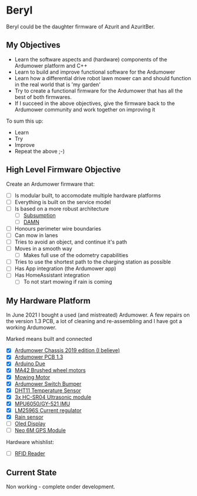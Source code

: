 # Beryl

Beryl could be the daughter firmware of Azurit and AzuritBer.

## My Objectives
- Learn the software aspects and (hardware) components of the Ardumower platform and C++
- Learn to build and improve functional software for the Ardumower
- Learn how a differential drive robot lawn mower can and should function in the real world that is 'my garden'
- Try to create a functional firmware for the Ardumower that has all the best of both firmwares.
- If I succeed in the above objectives, give the firmware back to the Ardumower community and work together on improving it

To sum this up:
- Learn
- Try
- Improve
- Repeat the above ;-)

## High Level Firmware Objective

Create an Ardumower firmware that:
- [ ] Is modular built, to accomodate multiple hardware platforms
- [ ] Everything is built on the service model
- [ ] Is based on a more robust architecture
  - [ ] [Subsumption](https://en.wikipedia.org/wiki/Subsumption_architecture)
  - [ ] [DAMN](https://en.wikipedia.org/wiki/Distributed_architecture_for_mobile_navigation)
- [ ] Honours perimeter wire boundaries
- [ ] Can mow in lanes
- [ ] Tries to avoid an object, and continue it's path
- [ ] Moves in a smooth way
  - [ ] Makes full use of the odometry capabilities
- [ ] Tries to use the shortest path to the charging station as possible
- [ ] Has App integration (the Ardumower app)
- [ ] Has HomeAssistant integration
  - [ ] To not start mowing if rain is coming

## My Hardware Platform
In June 2021 I bought a used (and mistreated) Ardumower.
A few repairs on the version 1.3 PCB, a lot of cleaning and re-assembling and I have got a working Ardumower.

Marked means built and connected

- [X] [Ardumower Chassis 2019 edition (I believe)](https://www.marotronics.de/Ardumower-Chassis-Umruest-Set-auf-das-Model-2021-mit-Bumper)
- [x] [Ardumower PCB 1.3](https://www.marotronics.de/Ardumower-Mainboard-13-Der-Konfigurator-fuer-Deinen-Rasenroboter)
- [x] [Arduino Due](https://www.marotronics.de/DUE-Entwicklungsboard-R3-32-Bit-ARM-Cortex-M3-Arduino-Kompatibel)
- [x] [MA42 Brushed wheel motors](https://www.marotronics.de/MA42-DC-Planeten-Getriebemotor-24-Volt-mit-HallIC-30-33-RPM-8mm-Welle-ab-2-Stueck-Staffelpreis)
- [x] [Mowing Motor](https://www.marotronics.de/Maehscheiben-Set-mit-Motor-und-Spanner-fuer-den-Selbstbau-Rasenroboter)
- [x] [Ardumower Switch Bumper](https://www.marotronics.de/ArduMower-Bumper-Nachruest-Kit)
- [x] [DHT11 Temperature Sensor](https://www.marotronics.de/DHT11-Digitaler-Temperatursensor-und-Feuchtigkeitssensor-fuer-Arduino)
- [x] [3x HC-SR04 Ultrasonic module](https://www.marotronics.de/HC-SR04-Ultraschallsensor-Ultrasonic-Ranging-Module)
- [x] [MPU6050/GY-521 IMU](https://www.marotronics.de/3-Achsen-Gy-521-Gyroskop-Accelerometer-MPU-6050-Raspberry-Pi-Arduino)
- [x] [LM2596S Current regulator](https://www.marotronics.de/DC-DC-Spannungsregler-LM2596S-Step-Down-Regler-einstellbar)
- [x] [Rain sensor](https://www.marotronics.de/Regensensor-Modul-YL-38-fuer-Arduino-Raspberry-PI-Regentropfen-Sensor-Naessesensor)
- [ ] [Oled Display](https://www.marotronics.de/096-OLED-Display-Blau-Gelb-I2C-SPI-128x64-SSD1106-fuer-Arduino-Raspberry-Pi)
- [ ] [Neo 6M GPS Module](https://www.marotronics.de/NEO-6M-GPS-Modul-GY-GPS6MV2-NEO-6M-Flight-Controller-zb-fuer-Arduino)

Hardware whishlist:
- [ ] [RFID Reader](https://www.marotronics.de/RFID-Kit-RC522-Mifare-Transponder-Modul-Writer-Reader-fuer-Arduino-Raspberry-1356Mhz)

## Current State

Non working - complete onder development.